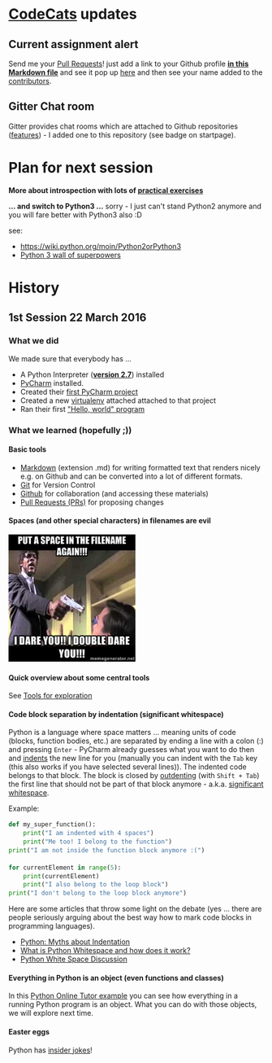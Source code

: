 # [CodeCats](http://codecats.io/) updates

## Current assignment alert

Send me your [Pull Requests](https://help.github.com/articles/using-pull-requests/)! just add a link to your Github profile **[in this Markdown file](../codecats-on-github.md)** and see it pop up [here](https://github.com/obestwalter/python-course/pulls) and then see your name added to the [contributors](https://github.com/obestwalter/python-course/graphs/contributors).

## Gitter Chat room

Gitter provides chat rooms which are attached to Github repositories ([features](https://en.wikipedia.org/wiki/Gitter#Features)) - I added one to this repository (see badge on startpage).

# Plan for next session

**More about introspection with lots of [practical exercises](../introspection/exercises.md)**

**... and switch to Python3 ...** sorry - I just can't stand Python2 anymore and you will fare better with Python3 also :D

see: 

* https://wiki.python.org/moin/Python2orPython3
* [Python 3 wall of superpowers](https://python3wos.appspot.com/)

# History

## 1st Session 22 March 2016

### What we did

We made sure that everybody has ...
 
* A Python Interpreter (**[version 2.7](https://www.python.org/download/releases/2.7/)**) installed
* [PyCharm](https://www.jetbrains.com/pycharm/download/) installed.
* Created their [first PyCharm project](https://www.jetbrains.com/help/pycharm/5.0/creating-and-running-your-first-python-project.html)
* Created a new [virtualenv](https://www.jetbrains.com/help/pycharm/5.0/creating-virtual-environment.html) attached attached to that project
* Ran their first ["Hello, world" program](https://github.com/leachim6/hello-world/blob/master/p/python.py)

### What we learned (hopefully ;))

#### Basic tools

* [Markdown](https://guides.github.com/features/mastering-markdown/) (extension .md) for writing formatted text that renders nicely e.g. on Github and can be converted into a lot of different formats.
* [Git](https://git-scm.com/book/en/v2/Getting-Started-About-Version-Control) for Version Control
* [Github](https://github.com/) for collaboration (and accessing these materials)
* [Pull Requests (PRs)](https://help.github.com/articles/using-pull-requests/) for proposing changes

#### Spaces (and other special characters) in filenames are evil

[![spaces in filenames are evil](spaces-in-filenames-are-evil.jpg)](http://superuser.com/a/29117/381937)

#### Quick overview about some central tools

See [Tools for exploration](../introspection/README.md#tools-for-exploration)

#### Code block separation by indentation (significant whitespace)

Python is a language where space matters ... meaning  units of code (blocks, function bodies, etc.) are separated by ending a line with a colon (:) and pressing `Enter` - PyCharm already guesses what you want to do then and [indents](http://www.diveintopython.net/getting_to_know_python/indenting_code.html) the new line for you (manually you can indent with the `Tab` key (this also works if you have selected several lines)). The indented code belongs to that block. The block is closed by [outdenting](https://www.jetbrains.com/help/pycharm/5.0/changing-indentation.html?) (with `Shift + Tab`) the first line that should not be part of that block anymore - a.k.a. [significant whitespace](https://www.python.org/dev/peps/pep-0008/#code-lay-out).

Example:

```python
def my_super_function():
    print("I am indented with 4 spaces")
    print("Me too! I belong to the function")
print("I am not inside the function block anymore :(")

for currentElement in range(5):
    print(currentElement)
    print("I also belong to the loop block")
print("I don't belong to the loop block anymore")
```

Here are some articles that throw some light on the debate (yes ... there are people seriously arguing about the best way how to mark code blocks in programming languages).

* [Python: Myths about Indentation](http://www.secnetix.de/olli/Python/block_indentation.hawk)
* [What is Python Whitespace and how does it work?](http://stackoverflow.com/questions/13884499/what-is-python-whitespace-and-how-does-it-work)
* [Python White Space Discussion](http://c2.com/cgi/wiki?PythonWhiteSpaceDiscussion)
#### Everything in Python is an object (even functions and classes)

In this [Python Online Tutor example](http://goo.gl/Yqt7hL) you can see how everything in a running Python program is an object. What you can do with those objects, we will explore next time.

#### Easter eggs

Python has [insider jokes](../internals/easter-eggs.ipynb)!
